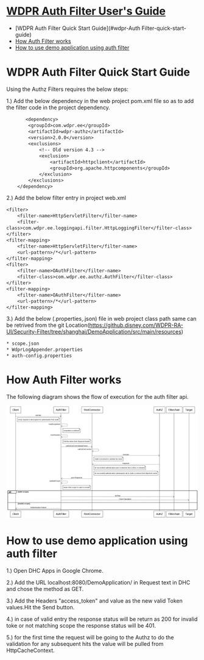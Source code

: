 #  <u>WDPR Auth Filter User's Guide</u>

- [WDPR Auth Filter Quick Start Guide](#wdpr-Auth Filter-quick-start-guide)
- [How Auth Filter works](#how-auth-filter-works)
- [How to use demo application using auth filter](#how-to-use-demo-application-using-auth-filter)


# WDPR Auth Filter Quick Start Guide

Using the Authz Filters requires the below steps:

1.) Add the below dependency in the web project pom.xml file so as to add the filter code in the project dependency.
	
	       <dependency>
			<groupId>com.wdpr.ee</groupId>
			<artifactId>wdpr-authz</artifactId>
			<version>2.0.0</version>
			<exclusions>
                <!-- Old version 4.3 -->
			    <exclusion>
			        <artifactId>httpclient</artifactId>
			        <groupId>org.apache.httpcomponents</groupId>
			    </exclusion>
			</exclusions>
		</dependency> 


2.) Add the below filter entry in project web.xml

	<filter>
		<filter-name>HttpServletFilter</filter-name>
		<filter-class>com.wdpr.ee.loggingapi.filter.HttpLoggingFilter</filter-class>
	</filter>
	<filter-mapping>
		<filter-name>HttpServletFilter</filter-name>
		<url-pattern>/*</url-pattern>
	</filter-mapping>
	<filter>
		<filter-name>OAuthFilter</filter-name>
		<filter-class>com.wdpr.ee.authz.AuthFilter</filter-class>
	</filter>
	<filter-mapping>
		<filter-name>OAuthFilter</filter-name>
		<url-pattern>/*</url-pattern>
	</filter-mapping>

3.) Add the below (.properties,.json) file in web project class path same can be retrived from the git Location(https://github.disney.com/WDPR-RA-UI/Security-Filter/tree/shanghai/DemoApplication/src/main/resources)

	* scope.json
	* WdprLogAppender.properties
	* auth-config.properties
	
	
# How Auth Filter works
	
	
The following diagram shows the flow of execution for the auth filter api.

![WDPR Filter Sequence](./WDPR-Auth-Filter-Sequence-Diagram.png)

# How to use demo application using auth filter



1.) Open DHC Apps in Google Chrome.

2.) Add the URL localhost:8080/DemoApplication/ in Request text in DHC and chose the method as GET.

3.) Add the Headers "access_token" and value as the new valid Token values.Hit the Send button.

4.) in case of valid entry the response status will be return as 200  for invalid toke or not matching scope the response status will be 401.

5.) for the first time the request will be going to the Authz to do the validation for any subsequent hits the value will be pulled from HttpCacheContext.
